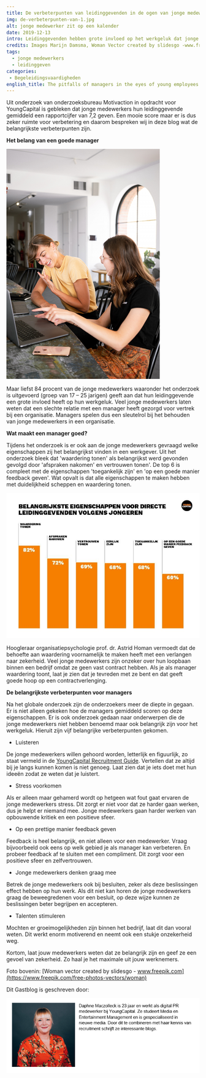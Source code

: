 ```yaml
---
title: De verbeterpunten van leidinggevenden in de ogen van jonge medewerkers
img: de-verbeterpunten-van-1.jpg
alt: jonge medewerker zit op een kalender
date: 2019-12-13
intro: Leidinggevenden hebben grote invloed op het werkgeluk dat jonge medewerkers ervaren. Waar hechten zij waarde aan?
credits: Images Marijn Damsma, Woman Vector created by slidesgo -www.freepik.com (https://www.freepik.com/free-photos-vectors/woman) Author Daphne Maczolleck en Marijn Damsma
tags:
  - jonge medewerkers
  - leidinggeven
categories:
 - Begeleidingsvaardigheden
english_title: The pitfalls of managers in the eyes of young employees
---
```


Uit onderzoek van onderzoeksbureau Motivaction in opdracht voor YoungCapital is gebleken dat jonge medewerkers hun leidinggevende gemiddeld een rapportcijfer van 7,2 geven. Een mooie score maar er is dus zeker ruimte voor verbetering en daarom bespreken wij in deze blog wat de belangrijkste verbeterpunten zijn.

**Het belang van een goede manager**

![Foto van vrouwen in gesprek op het werk](./de-verbeterpunten-van-2.png)

Maar liefst 84 procent van de jonge medewerkers waaronder het onderzoek is uitgevoerd (groep van 17 – 25 jarigen) geeft aan dat hun leidinggevende een grote invloed heeft op hun werkgeluk. Veel jonge medewerkers laten weten dat een slechte relatie met een manager heeft gezorgd voor vertrek bij een organisatie. Managers spelen dus een sleutelrol bij het behouden van jonge medewerkers in een organisatie.

**Wat maakt een manager goed?**

Tijdens het onderzoek is er ook aan de jonge medewerkers gevraagd welke eigenschappen zij het belangrijkst vinden in een werkgever. Uit het onderzoek bleek dat 'waardering tonen' als belangrijkst werd gevonden gevolgd door 'afspraken nakomen' en vertrouwen tonen'. De top 6 is compleet met de eigenschappen 'toegankelijk zijn' en 'op een goede manier feedback geven'. Wat opvalt is dat alle eigenschappen te maken hebben met duidelijkheid scheppen en waardering tonen.

![Belangrijkste eigenschappen van werkgevers volgens jonge medewerkers tot 25 jaar](./de-verbeterpunten-van-3.jpg)

Hoogleraar organisatiepsychologie prof. dr. Astrid Homan vermoedt dat de behoefte aan waardering voornamelijk te maken heeft met een verlangen naar zekerheid. Veel jonge medewerkers zijn onzeker over hun loopbaan binnen een bedrijf omdat ze geen vast contract hebben. Als je als manager waardering toont, laat je zien dat je tevreden met ze bent en dat geeft goede hoop op een contractverlenging.

**De belangrijkste verbeterpunten voor managers**

Na het globale onderzoek zijn de onderzoekers meer de diepte in gegaan. Er is niet alleen gekeken hoe de managers gemiddeld scoren op deze eigenschappen. Er is ook onderzoek gedaan naar onderwerpen die de jonge medewerkers niet hebben benoemd maar ook belangrijk zijn voor het werkgeluk. Hieruit zijn vijf belangrijke verbeterpunten gekomen.

*   Luisteren

De jonge medewerkers willen gehoord worden, letterlijk en figuurlijk, zo staat vermeld in de [YoungCapital Recruitment Guide](https://www.youngcapital.nl/werkgevers/recruitment-guide-aanvragen). Vertellen dat ze altijd bij je langs kunnen komen is niet genoeg. Laat zien dat je iets doet met hun ideeën zodat ze weten dat je luistert.

*   Stress voorkomen

Als er alleen maar gehamerd wordt op hetgeen wat fout gaat ervaren de jonge medewerkers stress. Dit zorgt er niet voor dat ze harder gaan werken, dus je helpt er niemand mee. Jonge medewerkers gaan harder werken van opbouwende kritiek en een positieve sfeer.

*   Op een prettige manier feedback geven

Feedback is heel belangrijk, en niet alleen voor een medewerker. Vraag bijvoorbeeld ook eens op welk gebied je als manager kan verbeteren. En probeer feedback af te sluiten met een compliment. Dit zorgt voor een positieve sfeer en zelfvertrouwen.

*   Jonge medewerkers denken graag mee

Betrek de jonge medewerkers ook bij besluiten, zeker als deze beslissingen effect hebben op hun werk. Als dit niet kan horen de jonge medewerkers graag de beweegredenen voor een besluit, op deze wijze kunnen ze beslissingen beter begrijpen en accepteren.

*   Talenten stimuleren

Mochten er groeimogelijkheden zijn binnen het bedrijf, laat dit dan vooral weten. Dit werkt enorm motiverend en neemt ook een stukje onzekerheid weg.

Kortom, laat jouw medewerkers weten dat ze belangrijk zijn en geef ze een gevoel van zekerheid. Zo haal je het maximale uit jouw werknemers.

Foto bovenin: [Woman vector created by slidesgo - www.freepik.com](https://www.freepik.com/free-photos-vectors/woman)

Dit Gastblog is geschreven door:

![Foto en mini bio Daphne](./de-verbeterpunten-van-3.png)